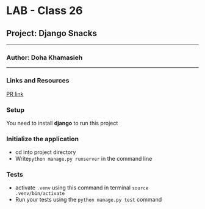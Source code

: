 # LAB - Class 26

## Project: Django Snacks
---
### Author: Doha Khamasieh
---
### Links and Resources
[PR link](https://github.com/DohaKhamaiseh/django-snacks/pull/1)

### Setup
You need to install **django** to run this project

### Initialize the application
- cd into project directory
- Write`python manage.py runserver` in the command line

### Tests

- activate `.venv` using this command in terminal `source .venv/bin/activate`
- Run your tests using the `python manage.py test` command